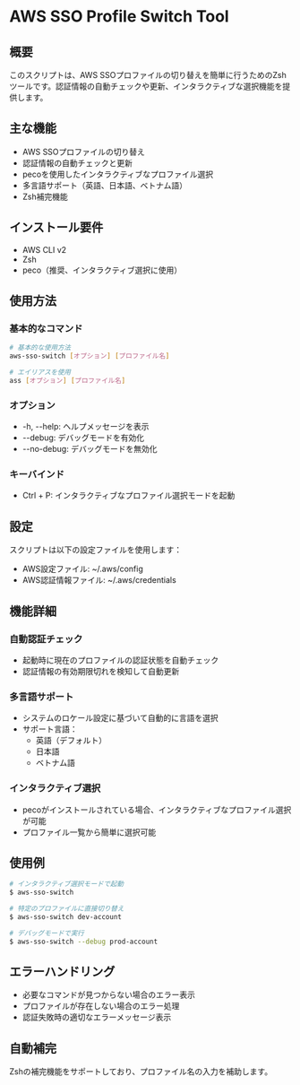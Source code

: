 # AWS SSO Profile Switch Tool

## 概要

このスクリプトは、AWS SSOプロファイルの切り替えを簡単に行うためのZshツールです。認証情報の自動チェックや更新、インタラクティブな選択機能を提供します。

## 主な機能

- AWS SSOプロファイルの切り替え
- 認証情報の自動チェックと更新
- pecoを使用したインタラクティブなプロファイル選択
- 多言語サポート（英語、日本語、ベトナム語）
- Zsh補完機能

## インストール要件

- AWS CLI v2
- Zsh
- peco（推奨、インタラクティブ選択に使用）

## 使用方法

### 基本的なコマンド

```bash
# 基本的な使用方法
aws-sso-switch [オプション] [プロファイル名]

# エイリアスを使用
ass [オプション] [プロファイル名]
```

### オプション

- -h, --help: ヘルプメッセージを表示
- --debug: デバッグモードを有効化
- --no-debug: デバッグモードを無効化

### キーバインド

- Ctrl + P: インタラクティブなプロファイル選択モードを起動

## 設定

スクリプトは以下の設定ファイルを使用します：

- AWS設定ファイル: ~/.aws/config
- AWS認証情報ファイル: ~/.aws/credentials

## 機能詳細

### 自動認証チェック

- 起動時に現在のプロファイルの認証状態を自動チェック
- 認証情報の有効期限切れを検知して自動更新

### 多言語サポート

- システムのロケール設定に基づいて自動的に言語を選択
- サポート言語：
  - 英語（デフォルト）
  - 日本語
  - ベトナム語

### インタラクティブ選択

- pecoがインストールされている場合、インタラクティブなプロファイル選択が可能
- プロファイル一覧から簡単に選択可能

## 使用例

```bash
# インタラクティブ選択モードで起動
$ aws-sso-switch

# 特定のプロファイルに直接切り替え
$ aws-sso-switch dev-account

# デバッグモードで実行
$ aws-sso-switch --debug prod-account
```

## エラーハンドリング

- 必要なコマンドが見つからない場合のエラー表示
- プロファイルが存在しない場合のエラー処理
- 認証失敗時の適切なエラーメッセージ表示

## 自動補完

Zshの補完機能をサポートしており、プロファイル名の入力を補助します。
